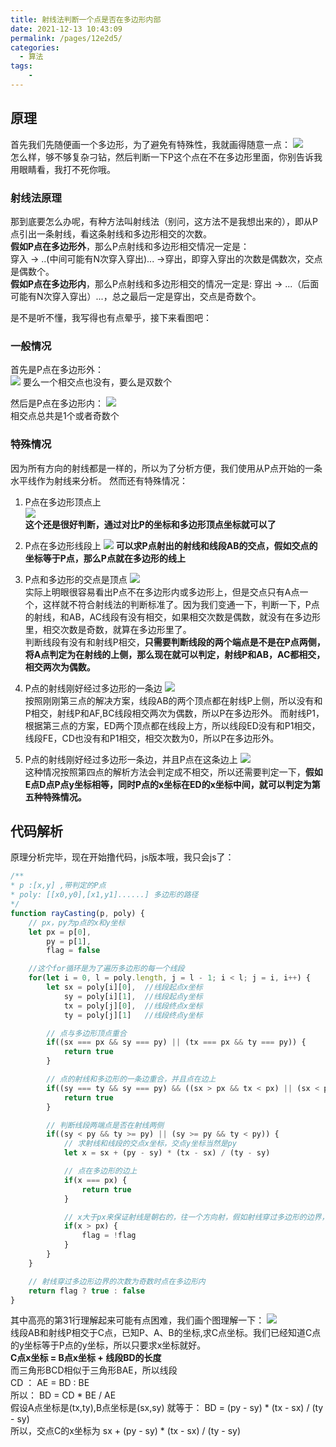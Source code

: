 ```yaml
---
title: 射线法判断一个点是否在多边形内部
date: 2021-12-13 10:43:09
permalink: /pages/12e2d5/
categories:
  - 算法
tags:
    -
---
```

## 原理
首先我们先随便画一个多边形，为了避免有特殊性，我就画得随意一点：
![](https://cdn.JsDelivr.net/gh/Ostask/img-bed//20210220211213113847.png)  
怎么样，够不够复杂刁钻，然后判断一下P这个点在不在多边形里面，你别告诉我用眼睛看，我打不死你哦。  
### 射线法原理
那到底要怎么办呢，有种方法叫射线法（别问，这方法不是我想出来的），即从P点引出一条射线，看这条射线和多边形相交的次数。  
**假如P点在多边形外**，那么P点射线和多边形相交情况一定是：  
    穿入 -> ..(中间可能有N次穿入穿出)... ->穿出，即穿入穿出的次数是偶数次，交点是偶数个。  
**假如P点在多边形内**，那么P点射线和多边形相交的情况一定是:
    穿出 -> ...（后面可能有N次穿入穿出）...，总之最后一定是穿出，交点是奇数个。

是不是听不懂，我写得也有点晕乎，接下来看图吧：

### 一般情况
首先是P点在多边形外：  
![](https://cdn.JsDelivr.net/gh/Ostask/img-bed//20210220211213131630.png) 
要么一个相交点也没有，要么是双数个  

然后是P点在多边形内：
![](https://cdn.JsDelivr.net/gh/Ostask/img-bed//20210220211213132225.png)  
相交点总共是1个或者奇数个

### 特殊情况
因为所有方向的射线都是一样的，所以为了分析方便，我们使用从P点开始的一条水平线作为射线来分析。
然而还有特殊情况：
1. P点在多边形顶点上  
![](https://cdn.JsDelivr.net/gh/Ostask/img-bed//20210220211213134124.png)  
**这个还是很好判断，通过对比P的坐标和多边形顶点坐标就可以了**

2. P点在多边形线段上
![](https://cdn.JsDelivr.net/gh/Ostask/img-bed//20210220211213140040.png) 
**可以求P点射出的射线和线段AB的交点，假如交点的坐标等于P点，那么P点就在多边形的线上**

3. P点和多边形的交点是顶点
![](https://cdn.JsDelivr.net/gh/Ostask/img-bed//20210220211213144802.png)  
实际上明眼很容易看出P点不在多边形内或多边形上，但是交点只有A点一个，这样就不符合射线法的判断标准了。因为我们变通一下，判断一下，P点的射线，和AB，AC线段有没有相交，如果相交次数是偶数，就没有在多边形里，相交次数是奇数，就算在多边形里了。  
判断线段有没有和射线P相交，**只需要判断线段的两个端点是不是在P点两侧，将A点判定为在射线的上侧，那么现在就可以判定，射线P和AB，AC都相交，相交两次为偶数。**

4. P点的射线刚好经过多边形的一条边
![](https://cdn.JsDelivr.net/gh/Ostask/img-bed//20210220211213151821.png)  
按照刚刚第三点的解决方案，线段AB的两个顶点都在射线P上侧，所以没有和P相交，射线P和AF,BC线段相交两次为偶数，所以P在多边形外。
而射线P1，根据第三点的方案，ED两个顶点都在线段上方，所以线段ED没有和P1相交，线段FE，CD也没有和P1相交，相交次数为0，所以P在多边形外。

5. P点的射线刚好经过多边形一条边，并且P点在这条边上
![](https://cdn.JsDelivr.net/gh/Ostask/img-bed//20210220211213152455.png)  
这种情况按照第四点的解析方法会判定成不相交，所以还需要判定一下，**假如E点D点P点y坐标相等，同时P点的x坐标在ED的x坐标中间，就可以判定为第五种特殊情况。**
## 代码解析
原理分析完毕，现在开始撸代码，js版本哦，我只会js了：
```js {31}
/**
* p :[x,y] ,带判定的P点
* poly: [[x0,y0],[x1,y1]......] 多边形的路径
*/
function rayCasting(p, poly) {
    // px，py为p点的x和y坐标
    let px = p[0],
        py = p[1],
        flag = false

    //这个for循环是为了遍历多边形的每一个线段
    for(let i = 0, l = poly.length, j = l - 1; i < l; j = i, i++) {
        let sx = poly[i][0],  //线段起点x坐标
            sy = poly[i][1],  //线段起点y坐标
            tx = poly[j][0],  //线段终点x坐标
            ty = poly[j][1]   //线段终点y坐标

        // 点与多边形顶点重合
        if((sx === px && sy === py) || (tx === px && ty === py)) {
            return true
        }

        // 点的射线和多边形的一条边重合，并且点在边上
        if((sy === ty && sy === py) && ((sx > px && tx < px) || (sx < px && tx > px))) {
            return true
        }

        // 判断线段两端点是否在射线两侧
        if((sy < py && ty >= py) || (sy >= py && ty < py)) {
            // 求射线和线段的交点x坐标，交点y坐标当然是py
            let x = sx + (py - sy) * (tx - sx) / (ty - sy)

            // 点在多边形的边上
            if(x === px) {
                return true
            }

            // x大于px来保证射线是朝右的，往一个方向射，假如射线穿过多边形的边界，flag取反一下
            if(x > px) {
                flag = !flag
            }
        }
    }

    // 射线穿过多边形边界的次数为奇数时点在多边形内
    return flag ? true : false
}
```

其中高亮的第31行理解起来可能有点困难，我们画个图理解一下：
![](https://cdn.JsDelivr.net/gh/Ostask/img-bed//20210220211213153942.png)  
线段AB和射线P相交于C点，已知P、A、B的坐标,求C点坐标。我们已经知道C点的y坐标等于P点的y坐标，所以只要求x坐标就好。  
**C点x坐标 =  B点x坐标 + 线段BD的长度**  
而三角形BCD相似于三角形BAE，所以线段  
CD ： AE = BD : BE  
所以： BD = CD * BE / AE  
假设A点坐标是(tx,ty),B点坐标是(sx,sy)
就等于： BD = (py - sy) * (tx - sx) / (ty - sy)  
所以，交点C的x坐标为 sx + (py - sy) * (tx - sx) / (ty - sy)
